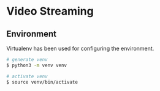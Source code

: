 # Video Streaming

## Environment

Virtualenv has been used for configuring the environment.

```bash
# generate venv
$ python3 -m venv venv

# activate venv
$ source venv/bin/activate
```
